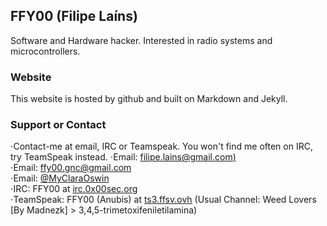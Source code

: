## FFY00 (Filipe Laíns)

Software and Hardware hacker. Interested in radio systems and microcontrollers.

### Website

This website is hosted by github and built on Markdown and Jekyll.

### Support or Contact

⋅Contact-me at email, IRC or Teamspeak. You won't find me often on IRC, try TeamSpeak instead.
⋅Email: [filipe.lains@gmail.com)](mailto:filipe.lains@gmail.com)  
⋅Email: [ffy00.gnc@gmail.com](mailto:ffy00.gnc@gmail.com)  
⋅Email: [@MyClaraOswin](https://twitter.com/MyClaraOswin)  
⋅IRC: FFY00 at [irc.0x00sec.org](irc:irc.0x00sec.org)  
⋅TeamSpeak: FFY00 (Anubis) at [ts3.ffsv.ovh](ts3server://ts3.ffsv.ovh) (Usual Channel: Weed Lovers [By Madnezk] > 3,4,5-trimetoxifeniletilamina)

